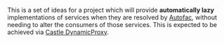 This is a set of ideas for a project which will provide **automatically lazy** implementations of services when they are resolved by [Autofac], without needing to alter the consumers of those services. This is expected to be achieved via [Castle DynamicProxy].

[Autofac]: https://autofac.org/
[Castle DynamicProxy]: https://github.com/castleproject/Core/blob/master/docs/dynamicproxy.md